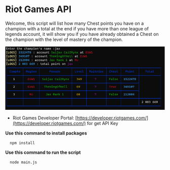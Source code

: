 #

# Riot Games API

Welcome, this script will list how many Chest points you have on a champion with a total at the end if you have more than one league of legends account, it will show you if you have already obtained a Chest on the champion with the level of mastery of the champion.

![alt](docs/exemple.png)

- Riot Games Developer Portal: [https://developer.riotgames.com/](https://developer.riotgames.com/) for get API Key

**Use this command to install packages**

```
  npm install
```

**Use this command to run the script**

```
  node main.js
```
